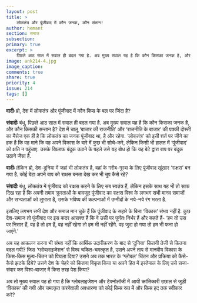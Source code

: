 ```yaml
---
layout: post
title: >
    लोकतंत्र और पूंजीबाद में कौन जनक, कौन संतान!
author: hemant
section: समाज
subsection:
primary: true
excerpt: >
    पिछले आठ साल में सवाल ही बदल गया है. अब मुख्य सवाल यह है कि कौन किसका जनक है, और कौन किसकी सन्तान है? देश में चालू ‘बाजार की राजनीति’ और ‘राजनीति के बाजार’ की पक्की दोस्ती का मैसेज एक ही है कि लोकतंत्र का जनक पूंजीवाद था, है और रहेगा.
image: ank214-4.jpg
image_caption: 
comments: true
share: true
priority: 4
issue: 214
tags: []
---
```


**वादीः** ब्रो, देश में लोकतंत्र और पूंजीवाद में कौन किस के बल पर जिंदा है?

**संवादीः** बंधु, पिछले आठ साल में सवाल ही बदल गया है. अब मुख्य सवाल यह है कि कौन किसका जनक है, और कौन किसकी सन्तान है? देश में चालू ‘बाजार की राजनीति’ और ‘राजनीति के बाजार’ की पक्की दोस्ती का मैसेज एक ही है कि लोकतंत्र का जनक पूंजीवाद था, है और रहेगा. ‘लोकतंत्र’ को इसी शर्त पर जीने का हक है कि वह माने कि वह अपने विकास के बारे में कुछ भी सोचे-करे, लेकिन किसी भी हालत में ‘पूंजीवाद’ को क्षति न पहुंचाए. उसके खिलाफ बंदूक उठाने के पहले उसे यह बोध हो कि यह बेटे द्वारा बाप पर बंदूक उठाने जैसा है.

**वादीः** लेकिन ब्रो, देश-दुनिया में जहां भी लोकतंत्र है, वहां के गरीब-गुरबा के लिए पूंजीवाद खूंखार ‘राक्षस’ बन गया है. कोई बेटा अपने बाप को राक्षस बनता देख कर भी चुप कैसे रहे?

**संवादीः** बंधु, लोकतंत्र में पूंजीवाद को राक्षस कहने के लिए सब स्वतंत्र हैं, लेकिन इसके साथ यह भी तो साफ दिख रहा है कि अपनी तमाम क्रूरताओं के बावजूद पूंजीवाद का राक्षस विश्व के लगभग सभी मानव समाजों और सभ्यताओं को लुभाता है, उसके भविष्य की कल्पनाओं में उम्मीदों के नये-नये रंग भरता है.

इसलिए लगभग सभी देश और समाज मान चुके हैं कि पूंजीवाद के सहारे के बिना ‘विकास’ संभव नहीं है. कुछ देश-समाज तो पूंजीवाद पर इस कदर आसक्त हैं कि वे उसी पर पूर्णतः निर्भर हैं और कहते हैं- ‘हम तो उस पर निसार हैं, वह है तो हम हैं, वह नहीं रहेगा तो हम भी नहीं रहेंगे. वह जुदा हो गया तो हम भी फना हो जाएंगे.’

अब यह आकलन करना भी संभव नहीं कि आर्थिक उदारीकरण के बाद से ‘दुनिया’ कितनी तेजी से कितना बदल गयी? जिस ‘ग्लोबलाइजेशन’ से विश्व चकित-चमत्कृत है, उसने अपने ताप से मानवीय विकास के किस-किस मूल्य-चिंतन को पिघला दिया? उसने अब तक भारत के ‘ग्लोबल’ चिंतन और प्रक्रिया को कैसे-कैसे झटके दिये? उसने देश के चेहरे को कितना विकृत किया या अपने हित में इस्तेमाल के लिए उसे सजा-संवार कर विश्व-बाजार में किस तरह पेश किया?

अब तो मुख्य सवाल यह हो गया है कि ग्लोबलाइजेशन और टेक्नोलॉजी में आयी क्रांतिकारी उछाल से जुड़ी ‘विकास’ की नयी और चमत्कृत करनेवाली अवधारणा को कोई किस रूप में और किस हद तक स्वीकार करे? 